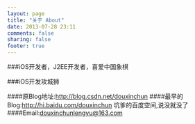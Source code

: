 ```yaml
---
layout: page
title: "关于 About"
date: 2013-07-28 23:11
comments: false
sharing: false
footer: true
---  
```


###iOS开发者，J2EE开发者，喜爱中国象棋  

###iOS开发攻城狮 

####原Blog地址:http://blog.csdn.net/douxinchun
####最早的Blog:http://hi.baidu.com/douxinchun  坑爹的百度空间,说没就没了
####Email:douxinchunlengyu@163.com  
